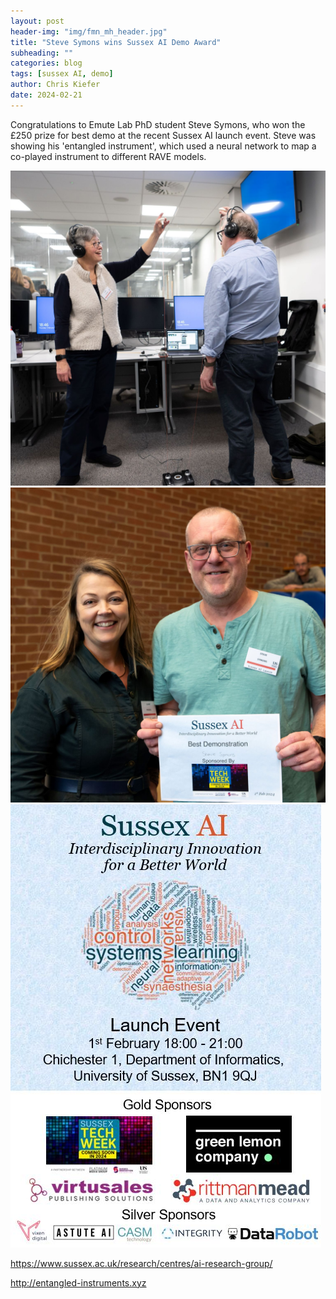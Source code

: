 ```yaml
---
layout: post
header-img: "img/fmn_mh_header.jpg"
title: "Steve Symons wins Sussex AI Demo Award"
subheading: ""
categories: blog
tags: [sussex AI, demo]
author: Chris Kiefer
date: 2024-02-21
---
```


Congratulations to Emute Lab PhD student Steve Symons, who won the £250 prize for best demo at the recent Sussex AI launch event.  Steve was showing his 'entangled instrument', which used a neural network to map a co-played instrument to different RAVE models.

<img src="/img/sussexAI1.jpeg"><br>
<img src="/img/sussexAI2.jpeg"><br>
<img src="/img/sussexAI3.jpeg"><br>

<a href="https://www.sussex.ac.uk/research/centres/ai-research-group/">https://www.sussex.ac.uk/research/centres/ai-research-group/</a>

<a href="http://entangled-instruments.xyz">http://entangled-instruments.xyz</a>
